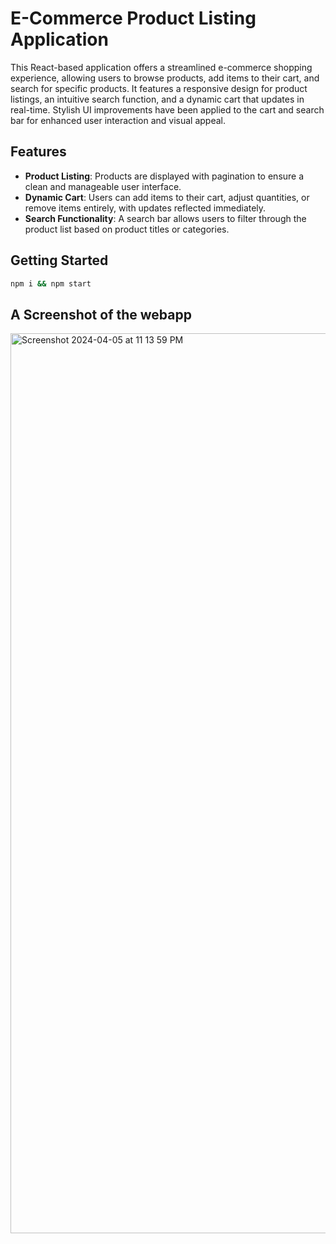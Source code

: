 # E-Commerce Product Listing Application

This React-based application offers a streamlined e-commerce shopping experience, allowing users to browse products, add items to their cart, and search for specific products. It features a responsive design for product listings, an intuitive search function, and a dynamic cart that updates in real-time. Stylish UI improvements have been applied to the cart and search bar for enhanced user interaction and visual appeal.

## Features

- **Product Listing**: Products are displayed with pagination to ensure a clean and manageable user interface.
- **Dynamic Cart**: Users can add items to their cart, adjust quantities, or remove items entirely, with updates reflected immediately.
- **Search Functionality**: A search bar allows users to filter through the product list based on product titles or categories.

## Getting Started

```bash
npm i && npm start
```

## A Screenshot of the webapp

<img width="1440" alt="Screenshot 2024-04-05 at 11 13 59 PM" src="https://github.com/denghaosS2024/innocaption-ecommerce-platform/assets/84614775/8669ac98-8fa0-4196-b43c-937e4d985e3e">

